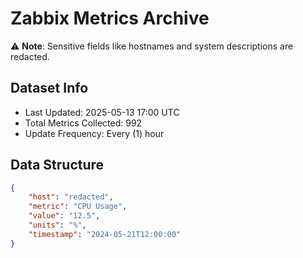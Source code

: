 # Zabbix Metrics Archive

⚠️ **Note**: Sensitive fields like hostnames and system descriptions are redacted.

## Dataset Info
- Last Updated: 2025-05-13 17:00 UTC
- Total Metrics Collected: 992
- Update Frequency: Every (1) hour

## Data Structure
```json
{
    "host": "redacted",
    "metric": "CPU Usage",
    "value": "12.5",
    "units": "%",
    "timestamp": "2024-05-21T12:00:00"
}
```
